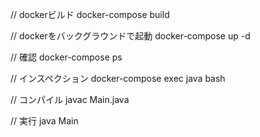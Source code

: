 // dockerビルド
docker-compose build

// dockerをバックグラウンドで起動
docker-compose up -d

// 確認
docker-compose ps

// インスペクション
docker-compose exec java bash

// コンパイル
javac Main.java

// 実行
java Main

